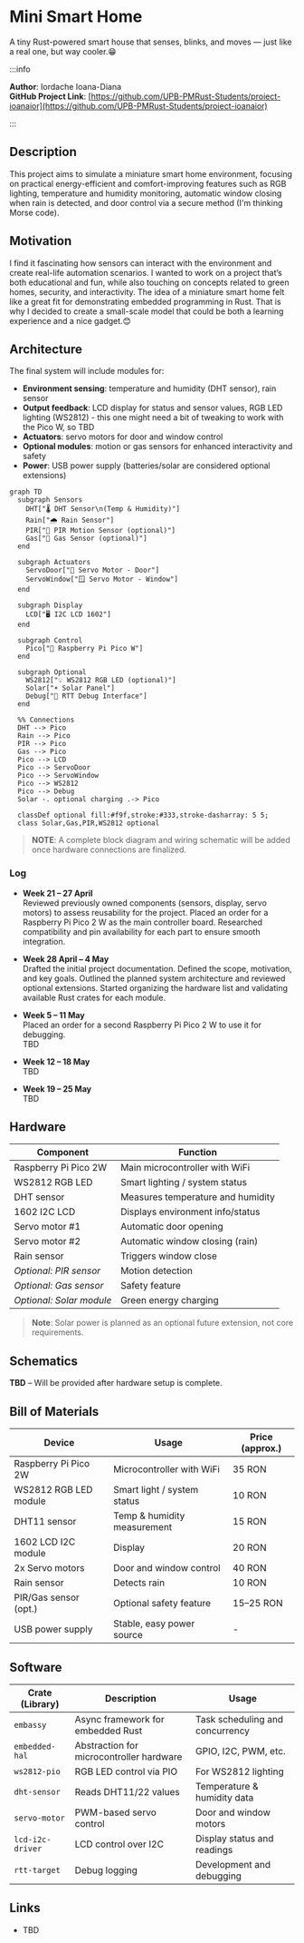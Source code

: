 # Mini Smart Home
A tiny Rust-powered smart house that senses, blinks, and moves — just like a real one, but way cooler.😁


:::info

**Author**: Iordache Ioana-Diana \
**GitHub Project Link**: [https://github.com/UPB-PMRust-Students/proiect-ioanaior](https://github.com/UPB-PMRust-Students/proiect-ioanaior)

:::

## Description  
This project aims to simulate a miniature smart home environment, focusing on practical energy-efficient and comfort-improving features such as RGB lighting, temperature and humidity monitoring, automatic window closing when rain is detected, and door control via a secure method (I'm thinking Morse code).


## Motivation  
I find it fascinating how sensors can interact with the environment and create real-life automation scenarios. I wanted to work on a project that’s both educational and fun, while also touching on concepts related to green homes, security, and interactivity. The idea of a miniature smart home felt like a great fit for demonstrating embedded programming in Rust. That is why I decided to create a small-scale model that could be both a learning experience and a nice gadget.😊


## Architecture  
The final system will include modules for:

- **Environment sensing**: temperature and humidity (DHT sensor), rain sensor  
- **Output feedback**: LCD display for status and sensor values, RGB LED lighting (WS2812) - this one might need a bit of tweaking to work with the Pico W, so TBD
- **Actuators**: servo motors for door and window control  
- **Optional modules**: motion or gas sensors for enhanced interactivity and safety  
- **Power**: USB power supply (batteries/solar are considered optional extensions)


```mermaid
graph TD
  subgraph Sensors
    DHT["🌡️ DHT Sensor\n(Temp & Humidity)"]
    Rain["🌧️ Rain Sensor"]
    PIR["🚶 PIR Motion Sensor (optional)"]
    Gas["🧪 Gas Sensor (optional)"]
  end

  subgraph Actuators
    ServoDoor["🚪 Servo Motor - Door"]
    ServoWindow["🪟 Servo Motor - Window"]
  end

  subgraph Display
    LCD["🖥️ I2C LCD 1602"]
  end

  subgraph Control
    Pico["🧠 Raspberry Pi Pico W"]
  end

  subgraph Optional
    WS2812["💡 WS2812 RGB LED (optional)"]
    Solar["☀️ Solar Panel"]
    Debug["🐞 RTT Debug Interface"]
  end

  %% Connections
  DHT --> Pico
  Rain --> Pico
  PIR --> Pico
  Gas --> Pico
  Pico --> LCD
  Pico --> ServoDoor
  Pico --> ServoWindow
  Pico --> WS2812
  Pico --> Debug
  Solar -. optional charging .-> Pico

  classDef optional fill:#f9f,stroke:#333,stroke-dasharray: 5 5;
  class Solar,Gas,PIR,WS2812 optional
  ```

> **NOTE**: A complete block diagram and wiring schematic will be added once hardware connections are finalized.


### Log

- **Week 21 – 27 April**  
  Reviewed previously owned components (sensors, display, servo motors) to assess reusability for the project. Placed an order for a Raspberry Pi Pico 2 W as the main controller board. Researched compatibility and pin availability for each part to ensure smooth integration.

- **Week 28 April – 4 May**  
  Drafted the initial project documentation. Defined the scope, motivation, and key goals. Outlined the planned system architecture and reviewed optional extensions. Started organizing the hardware list and validating available Rust crates for each module.

- **Week 5 – 11 May**  
  Placed an order for a second Raspberry Pi Pico 2 W to use it for debugging.  
  TBD

- **Week 12 – 18 May**  
  TBD

- **Week 19 – 25 May**  
  TBD


## Hardware  

| Component              | Function                          |
|------------------------|-----------------------------------|
| Raspberry Pi Pico 2W   | Main microcontroller with WiFi    |
| WS2812 RGB LED         | Smart lighting / system status    |
| DHT sensor             | Measures temperature and humidity |
| 1602 I2C LCD           | Displays environment info/status  |
| Servo motor #1         | Automatic door opening            |
| Servo motor #2         | Automatic window closing (rain)   |
| Rain sensor            | Triggers window close             |        |
| *Optional: PIR sensor* | Motion detection                  |
| *Optional: Gas sensor* | Safety feature                    |
| *Optional: Solar module* | Green energy charging           |

> **Note**: Solar power is planned as an optional future extension, not core requirements.


## Schematics  
**TBD** – Will be provided after hardware setup is complete.

## Bill of Materials  

| Device                | Usage                        | Price (approx.) |
|------------------------|-----------------------------|-----------------|
| Raspberry Pi Pico 2W   | Microcontroller with WiFi    | 35 RON          |
| WS2812 RGB LED module  | Smart light / system status  | 10 RON          |
| DHT11 sensor           | Temp & humidity measurement  | 15 RON          |
| 1602 LCD I2C module    | Display                      | 20 RON          |
| 2x Servo motors        | Door and window control      | 40 RON          |
| Rain sensor            | Detects rain                 | 10 RON          |
| PIR/Gas sensor (opt.)  | Optional safety feature      | 15–25 RON       |
| USB power supply       | Stable, easy power source    | -               |


## Software  

| Crate (Library)      | Description                              | Usage                         |
|----------------------|------------------------------------------|-------------------------------|
| `embassy`            | Async framework for embedded Rust        | Task scheduling and concurrency |
| `embedded-hal`       | Abstraction for microcontroller hardware | GPIO, I2C, PWM, etc.          |
| `ws2812-pio`         | RGB LED control via PIO                  | For WS2812 lighting           |
| `dht-sensor`         | Reads DHT11/22 values                    | Temperature & humidity data   |
| `servo-motor`        | PWM-based servo control                  | Door and window motors        |
| `lcd-i2c-driver`     | LCD control over I2C                     | Display status and readings   |
| `rtt-target`         | Debug logging                            | Development and debugging     |


## Links  
- TBD
